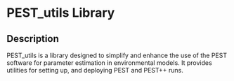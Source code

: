 # PEST_utils Library

## Description
PEST_utils is a library designed to simplify and enhance the use of the PEST software for parameter estimation in environmental models. It provides utilities for setting up, and deploying PEST and PEST++ runs.